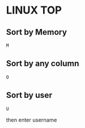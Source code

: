 # LINUX TOP

## Sort by Memory

`M`

## Sort by any column

`O`

## Sort by user

`U`

then enter username
